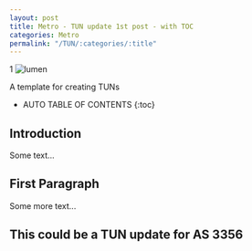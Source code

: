 ```yaml
---
layout: post
title: Metro - TUN update 1st post - with TOC
categories: Metro
permalink: "/TUN/:categories/:title"
---
```

1
![lumen](/demo-wiki/assets/img/Lumen-Logo-Black-RGB.png)

A template for creating TUNs

<!-- excerpt separator -->

* AUTO TABLE OF CONTENTS
{:toc}

## Introduction
Some text...

## First Paragraph
Some more text...
## This could be a TUN update for AS 3356
